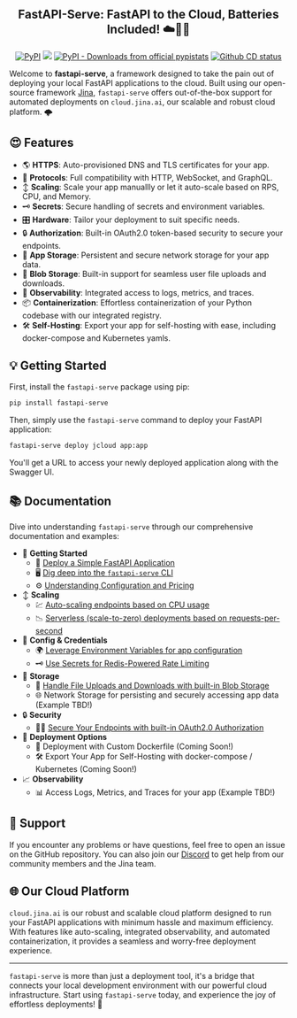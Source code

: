 <p align="center">
<h2 align="center">FastAPI-Serve: FastAPI to the Cloud, Batteries Included! ☁️🔋🚀</h2>
</p>

<p align=center>
<a href="https://pypi.org/project/fastapi-serve/"><img alt="PyPI" src="https://img.shields.io/pypi/v/fastapi-serve?label=Release&style=flat-square"></a>
<a href="https://discord.jina.ai"><img src="https://img.shields.io/discord/1106542220112302130?logo=discord&logoColor=white&style=flat-square"></a>
<a href="https://pypistats.org/packages/fastapi-serve"><img alt="PyPI - Downloads from official pypistats" src="https://img.shields.io/pypi/dm/fastapi-serve?style=flat-square"></a>
<a href="https://github.com/jina-ai/fastapi-serve/actions/workflows/cd.yml"><img alt="Github CD status" src="https://github.com/jina-ai/fastapi-serve/actions/workflows/cd.yml/badge.svg"></a>
</p>

Welcome to **fastapi-serve**, a framework designed to take the pain out of deploying your local FastAPI applications to the cloud. Built using our open-source framework [Jina](https://github.com/jina-ai/jina), `fastapi-serve` offers out-of-the-box support for automated deployments on `cloud.jina.ai`, our scalable and robust cloud platform. 🌩️ 

## 😍 Features 

- 🌎 **HTTPS**: Auto-provisioned DNS and TLS certificates for your app.
- 🔗 **Protocols**: Full compatibility with HTTP, WebSocket, and GraphQL.
- ↕️ **Scaling**: Scale your app manuallly or let it auto-scale based on RPS, CPU, and Memory.
- 🗝️ **Secrets**: Secure handling of secrets and environment variables.
- 🎛️ **Hardware**: Tailor your deployment to suit specific needs.
- 🔒 **Authorization**: Built-in OAuth2.0 token-based security to secure your endpoints. 
- 💾 **App Storage**: Persistent and secure network storage for your app data.
- 🔄 **Blob Storage**: Built-in support for seamless user file uploads and downloads.
- 🔎 **Observability**: Integrated access to logs, metrics, and traces.
- 📦 **Containerization**: Effortless containerization of your Python codebase with our integrated registry.
- 🛠️ **Self-Hosting**: Export your app for self-hosting with ease, including docker-compose and Kubernetes yamls.

## 💡 Getting Started

First, install the `fastapi-serve` package using pip:

```bash
pip install fastapi-serve
```

Then, simply use the `fastapi-serve` command to deploy your FastAPI application:

```bash
fastapi-serve deploy jcloud app:app
```

You'll get a URL to access your newly deployed application along with the Swagger UI.

## 📚 Documentation

Dive into understanding `fastapi-serve` through our comprehensive documentation and examples:

- 🚀 **Getting Started**
    - 🧱 [Deploy a Simple FastAPI Application](docs/simple/)
    - 🖥️ [Dig deep into the `fastapi-serve` CLI](docs/CLI.md)
    - ⚙️ [Understanding Configuration and Pricing](docs/CONFIG.MD)
- ↕️ **Scaling**
    - 💹 [Auto-scaling endpoints based on CPU usage](docs/autoscaling/cpu/)
    - 📉 [Serverless (scale-to-zero) deployments based on requests-per-second](docs/autoscaling/serverless/) 
- 🧩 **Config & Credentials**
    - 🌍 [Leverage Environment Variables for app configuration](docs/envs/)
    - 🗝️ [Use Secrets for Redis-Powered Rate Limiting](docs/rate_limit/)
- 💾 **Storage**
    - 📁 [Handle File Uploads and Downloads with built-in Blob Storage](docs/file_handling/)
    - 🌐 Network Storage for persisting and securely accessing app data (Example TBD!)
- 🔒 **Security**
    - 👮‍♂️ [Secure Your Endpoints with built-in OAuth2.0 Authorization](docs/authorization/)
- 🐳 **Deployment Options**
    - 🚢 Deployment with Custom Dockerfile (Coming Soon!)
    - 🛠️ Export Your App for Self-Hosting with docker-compose / Kubernetes (Coming Soon!)
- 📈 **Observability**
    - 📊 Access Logs, Metrics, and Traces for your app (Example TBD!)


## 💪 Support

If you encounter any problems or have questions, feel free to open an issue on the GitHub repository. You can also join our [Discord](https://discord.jina.ai/) to get help from our community members and the Jina team.


## 🌐 Our Cloud Platform  

`cloud.jina.ai` is our robust and scalable cloud platform designed to run your FastAPI applications with minimum hassle and maximum efficiency. With features like auto-scaling, integrated observability, and automated containerization, it provides a seamless and worry-free deployment experience.

---

`fastapi-serve` is more than just a deployment tool, it's a bridge that connects your local development environment with our powerful cloud infrastructure. Start using `fastapi-serve` today, and experience the joy of effortless deployments! 🎊 
